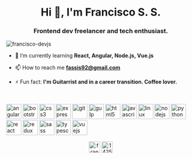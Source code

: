 <h1 align="center">Hi 👋, I'm Francisco S. S.</h1>
<h3 align="center">Frontend dev freelancer and tech enthusiast.</h3>

<p align="left"> <img src="https://komarev.com/ghpvc/?username=francisco-devjs" alt="francisco-devjs" /> </p>

- 🌱 I’m currently learning **React, Angular, Node.js, Vue.js**

- 📫 How to reach me **fassis92@gmail.com**

- ⚡ Fun fact: **I'm Guitarrist and in a career transition. Coffee lover.**

<br>

<p align="left"><img src="https://devicons.github.io/devicon/devicon.git/icons/angularjs/angularjs-original.svg" alt="angularjs" width="40" height="40"/> <img src="https://devicons.github.io/devicon/devicon.git/icons/bootstrap/bootstrap-plain.svg" alt="bootstrap" width="40" height="40"/> <img src="https://devicons.github.io/devicon/devicon.git/icons/css3/css3-original-wordmark.svg" alt="css3" width="40" height="40"/> <img src="https://devicons.github.io/devicon/devicon.git/icons/express/express-original-wordmark.svg" alt="express" width="40" height="40"/> <img src="https://www.vectorlogo.zone/logos/git-scm/git-scm-icon.svg" alt="git" width="40" height="40"/> <img src="https://devicons.github.io/devicon/devicon.git/icons/gulp/gulp-plain.svg" alt="gulp" width="40" height="40"/> <img src="https://devicons.github.io/devicon/devicon.git/icons/html5/html5-original-wordmark.svg" alt="html5" width="40" height="40"/> <img src="https://devicons.github.io/devicon/devicon.git/icons/javascript/javascript-original.svg" alt="javascript" width="40" height="40"/> <img src="https://devicons.github.io/devicon/devicon.git/icons/linux/linux-original.svg" alt="linux" width="40" height="40"/> <img src="https://devicons.github.io/devicon/devicon.git/icons/nodejs/nodejs-original-wordmark.svg" alt="nodejs" width="40" height="40"/> <img src="https://devicons.github.io/devicon/devicon.git/icons/python/python-original.svg" alt="python" width="40" height="40"/> <img src="https://devicons.github.io/devicon/devicon.git/icons/react/react-original-wordmark.svg" alt="react" width="40" height="40"/> <img src="https://devicons.github.io/devicon/devicon.git/icons/redux/redux-original.svg" alt="redux" width="40" height="40"/> <img src="https://devicons.github.io/devicon/devicon.git/icons/sass/sass-original.svg" alt="sass" width="40" height="40"/> <img src="https://devicons.github.io/devicon/devicon.git/icons/typescript/typescript-original.svg" alt="typescript" width="40" height="40"/> <img src="https://devicons.github.io/devicon/devicon.git/icons/vuejs/vuejs-original-wordmark.svg" alt="vuejs" width="40" height="40"/></p>

<p align="center">
<a href="https://linkedin.com/in/francisco-de-assis-souza-e-silva-a2a1b71b3" target="blank"><img align="center" src="https://cdn.jsdelivr.net/npm/simple-icons@3.0.1/icons/linkedin.svg" alt="francisco-de-assis-souza-e-silva-a2a1b71b3" height="30" width="30" /></a>
<a href="https://stackoverflow.com/users/14250982" target="blank"><img align="center" src="https://cdn.jsdelivr.net/npm/simple-icons@3.0.1/icons/stackoverflow.svg" alt="14250982" height="30" width="30" /></a>
</p>
